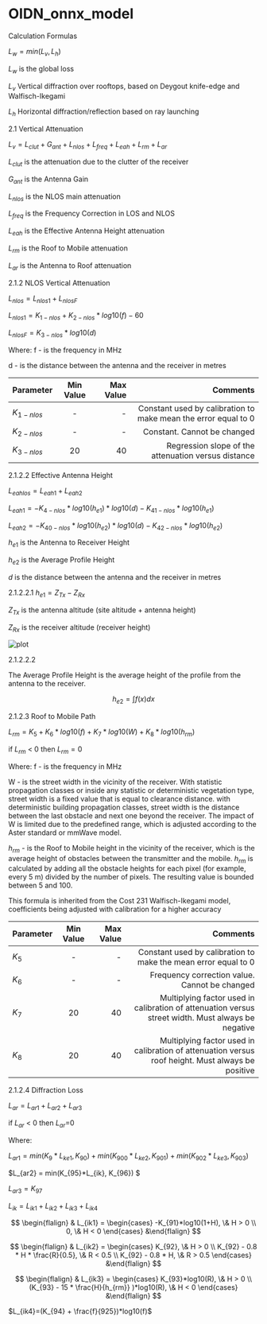 # OIDN_onnx_model


Calculation Formulas

$L_w = min(L_v, L_h)$

$L_w$ is the global loss

$L_v$ Vertical diffraction over rooftops, based on Deygout knife-edge and Walfisch-Ikegami

$L_h$ Horizontal diffraction/reflection based on ray launching


2.1 Vertical Attenuation

$L_v =L_{clut}+G_{ant}+L_{nlos}+L_{freq}+L_{eah}+L_{rm}+L_{ar}$

$L_{clut}$ is the attenuation due to the clutter of the receiver

$G_{ant}$ is the Antenna Gain

$L_{nlos}$ is the NLOS main attenuation

$L_{freq}$ is the Frequency Correction in LOS and NLOS

$L_{eah}$ is the Effective Antenna Height attenuation

$L_{rm}$ is the Roof to Mobile attenuation

$L_{ar}$ is the Antenna to Roof attenuation


2.1.2 NLOS Vertical Attenuation

$L_{nlos} =L_{nlos1}+L_{nlosF}$


$L_{nlos1} =K_{1-nlos}+K_{2-nlos}*log10(f)-60$

$L_{nlosF} = K_{3-nlos}*log10(d)$

Where:
f - is the frequency in MHz

d - is the distance between the antenna and the receiver in metres

| Parameter        |Min Value            | Max Value   | Comments   |
| ------------- |:-------------:| -----:|-----:|
| $K_{1-nlos}$     | - | - |Constant used by calibration to make mean the error equal to 0 |
| $K_{2-nlos}$      | -      |   - |Constant. Cannot be changed |
| $K_{3-nlos}$ | 20      |    40 |Regression slope of the attenuation versus distance |


2.1.2.2 Effective Antenna Height


$L_{eahlos} = L_{eah1} + L_{eah2}$

$L_{eah1} = -K_{4-nlos}*log10(h_{e1})*log10(d)-K_{41-nlos}*log10(h_{e1})$

$L_{eah2} = -K_{40-nlos}*log10(h_{e2})*log10(d)-K_{42-nlos}*log10(h_{e2})$

$h_{e1}$ is the Antenna to Receiver Height

$h_{e2}$ is the Average Profile Height

$d$ is the distance between the antenna and the receiver in metres


2.1.2.2.1
$h_{e1} = Z_{Tx} - Z_{Rx}$

$Z_{Tx}$ is the antenna altitude (site altitude + antenna height)

$Z_{Rx}$ is the receiver altitude (receiver height)

![plot](./aster/2_17.png)

2.1.2.2.2

The Average Profile Height is the average height of the profile from the antenna to the receiver.

$$ h_{e2} =  \int f(x) dx $$



2.1.2.3 Roof to Mobile Path

$L_{rm} = K_5 + K_6*log10(f) +  K_7 * log10(W) + K_8 * log10(h_{rm})$

if $L_{rm}$ < 0 then $L_{rm}=0$

Where:
f - is the frequency in MHz

W - is the street width in the vicinity of the receiver. With statistic propagation classes or inside any statistic or deterministic vegetation type, street width is a fixed value that is equal to clearance distance. with deterministic building propagation classes, street width is the distance between the last obstacle and next one
beyond the receiver. The impact of W is limited due to the predefined range, which is adjusted according to the Aster standard or mmWave model.

$h_{rm}$ - is the Roof to Mobile height in the vicinity of the receiver, which is the average height of obstacles between
the transmitter and the mobile. $h_{rm}$ is calculated by adding all the obstacle heights for each pixel (for example, every 5 m) divided by the number of pixels. The resulting value is bounded between 5 and 100.

This formula is inherited from the Cost 231 Walfisch-Ikegami model, coefficients being adjusted with calibration for
a higher accuracy


| Parameter        |Min Value            | Max Value   | Comments   |
| ------------- |:-------------:| -----:|-----:|
| $K_5$     | - | - |Constant used by calibration to make the mean error equal to 0 |
| $K_6$      | -      |   - |Frequency correction value. Cannot be changed |
| $K_7$ | 20      |    40 |Multiplying factor used in calibration of attenuation versus street width. Must always be negative |
| $K_8$ | 20      |    40 |Multiplying factor used in calibration of attenuation versus roof height. Must always be positive|


2.1.2.4 Diffraction Loss

$L_{ar} = L_{ar1}+L_{ar2}+L_{ar3}$

if $L_{ar}$ < 0 then $L_{ar}$=0


Where:

$L_{ar1} = min(K_9*L_{ke1}, K_{90}) + min(K_{900}*L_{ke2}, K_{901}) + min(K_{902}*L_{ke3}, K_{903})$

$L_{ar2} = min(K_{95}*L_{ik}, K_{96}) $

$L_{ar3} = K_{97}$

$L_{ik} = L_{ik1} + L_{ik2} + L_{ik3} + L_{ik4}$

$$
\begin{flalign} &
L_{ik1} = \begin{cases} -K_{91}*log10(1+H), \& H > 0 \\
0, \& H < 0
\end{cases}
&\end{flalign}
$$

$$
\begin{flalign} &
L_{ik2} = \begin{cases} K_{92}, \& H > 0 \\
K_{92} - 0.8 * H * \frac{R}{0.5}, \& R < 0.5 \\
K_{92} - 0.8 * H, \& R > 0.5
\end{cases}
&\end{flalign}
$$

$$
\begin{flalign} &
L_{ik3} = \begin{cases} K_{93}*log10(R), \& H > 0 \\
(K_{93} - 15 * \frac{H}{h_{rm}} )*log10(R), \& H < 0
\end{cases}
&\end{flalign}
$$

$L_{ik4}=(K_{94} + \frac{f}{925})*log10(f)$

